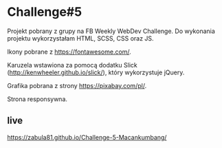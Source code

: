 # Challenge#5

Projekt pobrany z grupy na FB Weekly WebDev Challenge.
Do wykonania projektu wykorzystałam HTML, SCSS, CSS oraz JS.

Ikony pobrane z https://fontawesome.com/.

Karuzela wstawiona za pomocą dodatku Slick (http://kenwheeler.github.io/slick/), który wykorzystuje jQuery.

Grafika pobrana z strony https://pixabay.com/pl/.

Strona responsywna.
## live
 https://zabula81.github.io/Challenge-5-Macankumbang/
